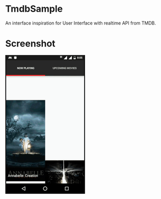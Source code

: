 # TmdbSample
An interface inspiration for User Interface with realtime API from TMDB.

# Screenshot
![](https://github.com/Jhuku/TmdbSample/blob/master/screenshot.gif)
